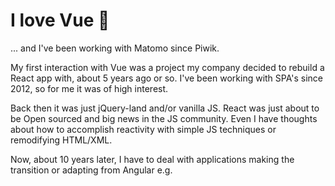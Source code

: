 # I love Vue 💚

... and I've been working with Matomo since Piwik.

My first interaction with Vue was a project my company decided to rebuild a React app with, about 5 years ago or so. I've been working with SPA's since 2012, so for me it was of high interest.

Back then it was just jQuery-land and/or vanilla JS. React was just about to be Open sourced and big news in the JS community.
Even I have thoughts about how to accomplish reactivity with simple JS techniques or remodifying HTML/XML.

Now, about 10 years later, I have to deal with applications making the transition or adapting from Angular e.g.
